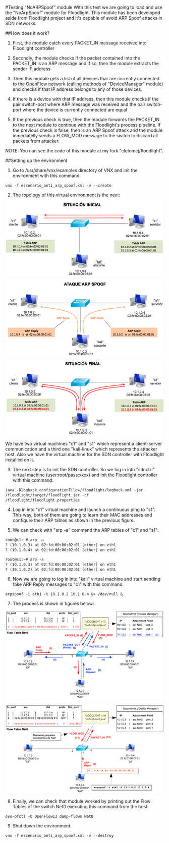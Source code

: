 #Testing "NoARPSpoof" module
With this test we are going to load and use the "NoArpSpoof" module for Floodlight. This module has been developed aside from Floodlight project and it's capable of avoid ARP Spoof attacks in SDN networks. 

##How does it work?
1. First, the module catch every PACKET_IN message received into Floodlight controller

2. Secondly, the module checks if the packet contained into the PACKET_IN is an ARP message and if so, then the module extracts the sender IP address

3. Then this module gets a list of all devices thar are currently connected to the OpenFlow network (calling methods of "DeviceManager" module) and checks if that IP address belongs to any of those devices.

4. If there is a device with that IP address, then this module checks if the pair switch-port where ARP message was received and the pair switch-port where the device is currently connected are equal

5. If the previous check is true, then the module forwards the PACKET_IN to the next module to continue with the Floodlight's process pipeline. If the previous check is false, then is an ARP Spoof attack and the module inmediatelly sends a FLOW_MOD message to the switch to discard all packets from attacker.

NOTE: You can see the code of this module at my fork "cletomcj/floodlight".

##Setting up the environment
1. Go to /usr/share/vnx/examples directory of VNX and init the environment with this command:
~~~
vnx -f escenario_anti_arp_spoof.xml -v --create
~~~
2. The topology of this virtual environment is the next:

![ARP_attack_1](https://raw.githubusercontent.com/cletomcj/vnx-sdn/master/noarpspoof/ARP_spoofing_1_esquema.png)

![ARP_attack_2](https://raw.githubusercontent.com/cletomcj/vnx-sdn/master/noarpspoof/ARP_spoofing_2_esquema.png)

![ARP_attack_3](https://raw.githubusercontent.com/cletomcj/vnx-sdn/master/noarpspoof/ARP_Spoofing_3_esquema.png)

We have two virtual machines "c1" and "s1" which represent a client-server communication and a third one "kali-linux" which represents the attacker host. Also we have the virtual machine for the SDN controller with Floodlight installed on it.

3. The next step is to init the SDN controller. So we log in into "sdnctrl" virtual machine (user:root/pass:xxxx) and init the Floodlight controller with this command:
~~~
java -Dlogback.configurationFile=/floodlight/logback.xml -jar /floodlight/target/floodlight.jar -cf /floodlight/floodlight.properties
~~~

4. Log in into "c1" virtual machine and launch a continuous ping to "s1". This way, both of them are going to learn their MAC addresses and configure their ARP tables as shown in the previous figure.

5. We can check with "arp -a" command the ARP tables of "c1" and "s1":
~~~
root@c1:~# arp -a 
? (10.1.0.3) at 02:fd:00:00:02:01 [ether] on eth1 
? (10.1.0.4) at 02:fd:00:00:02:01 [ether] on eth1 
~~~
~~~
root@s1:~# arp -a 
? (10.1.0.3) at 02:fd:00:00:02:01 [ether] on eth1 
? (10.1.0.2) at 02:fd:00:00:02:01 [ether] on eth1
~~~
6. Now we are going to log in into "kali" virtual machine and start sending fake ARP Reply messages to "c1" with this command:
~~~
arpspoof -i eth1 -t 10.1.0.2 10.1.0.4 &> /dev/null &
~~~
7. The process is shown in figures below:

![ARP_packets_1](https://raw.githubusercontent.com/cletomcj/vnx-sdn/master/noarpspoof/NoArpSpoof_esquema_1.png)

![ARP_packets_2](https://raw.githubusercontent.com/cletomcj/vnx-sdn/master/noarpspoof/NoArpSpoof_esquema_2.png)

8. Finally, we can check that module worked by printing out the Flow Tables of the switch Net0 executing this command from the host:
~~~
ovs-ofctl -O OpenFlow13 dump-flows Net0
~~~
9. Shut down the environment:
~~~
vnx -f escenario_anti_arp_spoof.xml -v --destroy
~~~














